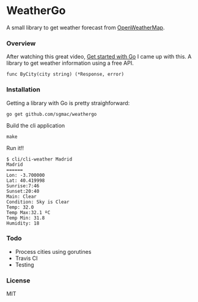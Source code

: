 # WeatherGo

A small library to get weather forecast from [OpenWeatherMap](http://openweathermap.org/).


### Overview

After watching this great video, [Get started with Go](https://www.youtube.com/watch?v=2KmHtgtEZ1s) I came up with 
this. A library to get weather information using a free API.


```
func ByCity(city string) (*Response, error)
```

### Installation

Getting a library with Go is pretty straighforward: 

```
go get github.com/sgmac/weathergo
```
Build the cli application

```
make
```
Run it!!

```
$ cli/cli-weather Madrid
Madrid
======
Lon: -3.700000
Lat: 40.419998
Sunrise:7:46
Sunset:20:40
Main: Clear
Condition: Sky is Clear
Temp: 32.0
Temp Max:32.1 ºC
Temp Min: 31.8
Humidity: 18
```

### Todo

 - Process cities using gorutines
 - Travis CI
 - Testing

### License

MIT

